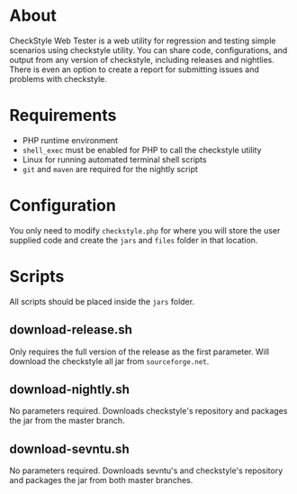 About
=====

CheckStyle Web Tester is a web utility for regression and testing simple scenarios using checkstyle utility.
You can share code, configurations, and output from any version of checkstyle, including releases and nightlies.
There is even an option to create a report for submitting issues and problems with checkstyle.

Requirements
============

* PHP runtime environment
* `shell_exec` must be enabled for PHP to call the checkstyle utility
* Linux for running automated terminal shell scripts
* `git` and `maven` are required for the nightly script

Configuration
=============

You only need to modify `checkstyle.php` for where you will store the user supplied code and create the `jars` and `files` folder in that location.

Scripts
=======

All scripts should be placed inside the `jars` folder.

download-release.sh
-------------------

Only requires the full version of the release as the first parameter. Will download the checkstyle all jar from `sourceforge.net`.

download-nightly.sh
-------------------

No parameters required. Downloads checkstyle's repository and packages the jar from the master branch.

download-sevntu.sh
------------------

No parameters required. Downloads sevntu's and checkstyle's repository and packages the jar from both master branches.